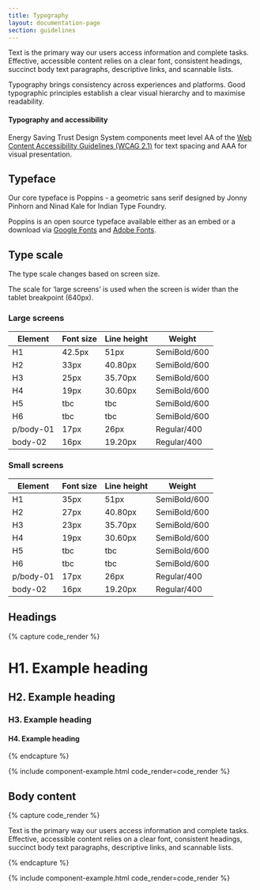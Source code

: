 ```yaml
---
title: Typography
layout: documentation-page
section: guidelines
---
```


Text is the primary way our users access information and complete tasks. Effective, accessible content relies on a clear font, consistent headings, succinct body text paragraphs, descriptive links, and scannable lists.

Typography brings consistency across experiences and platforms. Good typographic principles establish a clear visual hierarchy and to maximise readability.

#### Typography and accessibility

Energy Saving Trust Design System components meet level AA of the [Web Content Accessibility Guidelines (WCAG 2.1)](https://www.w3.org/TR/WCAG21/#text-spacing) for text spacing and AAA for visual presentation.

## Typeface

Our core typeface is Poppins - a geometric sans serif designed by Jonny Pinhorn and Ninad Kale for Indian Type Foundry.

Poppins is an open source typeface available either as an embed or a download via [Google Fonts](https://fonts.google.com/specimen/Poppins) and [Adobe Fonts](https://fonts.adobe.com/fonts/poppins).

## Type scale

The type scale changes based on screen size.

The scale for ‘large screens’ is used when the screen is wider than the tablet breakpoint (640px).

### Large screens

<table class="table">
  <thead>
    <tr>
      <th>Element</th>
      <th>Font size</th>
      <th>Line height</th>
      <th>Weight</th>
    </tr>
  </thead>
  <tbody>
    <tr>
      <td>H1</td>
      <td>42.5px</td>
      <td>51px</td>
      <td>SemiBold/600</td>
    </tr>
    <tr>
      <td>H2</td>
      <td>33px</td>
      <td>40.80px</td>
      <td>SemiBold/600</td>
    </tr>
    <tr>
      <td>H3</td>
      <td>25px</td>
      <td>35.70px</td>
      <td>SemiBold/600</td>
    </tr>
    <tr>
      <td>H4</td>
      <td>19px</td>
      <td>30.60px</td>
      <td>SemiBold/600</td>
    </tr>
    <tr>
      <td>H5</td>
      <td>tbc</td>
      <td>tbc</td>
      <td>SemiBold/600</td>
    </tr>
    <tr>
      <td>H6</td>
      <td>tbc</td>
      <td>tbc</td>
      <td>SemiBold/600</td>
    </tr>
    <tr>
      <td>p/body-01</td>
      <td>17px</td>
      <td>26px</td>
      <td>Regular/400</td>
    </tr>
    <tr>
      <td>body-02</td>
      <td>16px</td>
      <td>19.20px</td>
      <td>Regular/400</td>
    </tr>
  </tbody>
</table>

### Small screens

<table class="table">
  <thead>
    <tr>
      <th>Element</th>
      <th>Font size</th>
      <th>Line height</th>
      <th>Weight</th>
    </tr>
  </thead>
  <tbody>
    <tr>
      <td>H1</td>
      <td>35px</td>
      <td>51px</td>
      <td>SemiBold/600</td>
    </tr>
    <tr>
      <td>H2</td>
      <td>27px</td>
      <td>40.80px</td>
      <td>SemiBold/600</td>
    </tr>
    <tr>
      <td>H3</td>
      <td>23px</td>
      <td>35.70px</td>
      <td>SemiBold/600</td>
    </tr>
    <tr>
      <td>H4</td>
      <td>19px</td>
      <td>30.60px</td>
      <td>SemiBold/600</td>
    </tr>
    <tr>
      <td>H5</td>
      <td>tbc</td>
      <td>tbc</td>
      <td>SemiBold/600</td>
    </tr>
    <tr>
      <td>H6</td>
      <td>tbc</td>
      <td>tbc</td>
      <td>SemiBold/600</td>
    </tr>
    <tr>
      <td>p/body-01</td>
      <td>17px</td>
      <td>26px</td>
      <td>Regular/400</td>
    </tr>
    <tr>
      <td>body-02</td>
      <td>16px</td>
      <td>19.20px</td>
      <td>Regular/400</td>
    </tr>
  </tbody>
</table>

## Headings

{% capture code_render %}

<h1>H1. Example heading</h1>
<h2>H2. Example heading</h2>
<h3>H3. Example heading</h3>
<h4>H4. Example heading</h4>

{% endcapture %}

{% include component-example.html code_render=code_render %}

## Body content

{% capture code_render %}

<p>Text is the primary way our users access information and complete tasks. Effective, accessible content relies on a clear font, consistent headings, succinct body text paragraphs, descriptive links, and scannable lists.</p>

{% endcapture %}

{% include component-example.html code_render=code_render %}